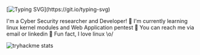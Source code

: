 [![Typing SVG](https://readme-typing-svg.herokuapp.com/?lines=Hi!+I+am+VTran;)](https://git.io/typing-svg)


I'm a Cyber Security researcher and Developer!
    🍑 I'm currently learning linux kernel modules and Web Application pentest
    🍉 You can reach me via email or linkedin
    🍖 Fun fact, I love linux \o/

![tryhackme stats](https://raw.githubusercontent.com/vt196886/vt196886/master/assets/thm_propic.png)

